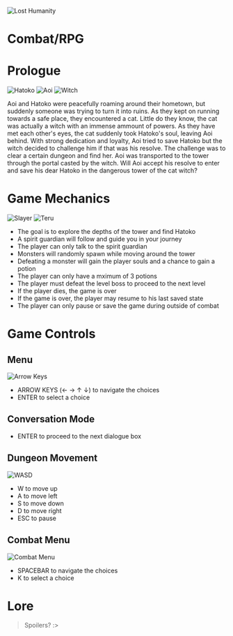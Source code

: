 ![Lost Humanity](http://i.imgur.com/lj3jMMB.png)
# Combat/RPG

# Prologue
![Hatoko](https://i.imgur.com/O9Vp3rr.png)
![Aoi](https://i.imgur.com/wLex9Wt.png)
![Witch](https://i.imgur.com/4dXMU6P.png)

Aoi and Hatoko were peacefully roaming around their hometown, but suddenly someone was trying to turn it into ruins. As they kept on running towards a safe place, they encountered a cat. Little do they know, the cat was actually a witch with an immense ammount of powers. As they have met each other's eyes, the cat suddenly took Hatoko's soul, leaving Aoi behind. With strong dedication and loyalty, Aoi tried to save Hatoko but the witch decided to challenge him if that was his resolve. The challenge was to clear a certain dungeon and find her. Aoi was transported to the tower through the portal casted by the witch. Will Aoi accept his resolve to enter and save his dear Hatoko in the dangerous tower of the cat witch?

# Game Mechanics
![Slayer](https://i.imgur.com/IcqYfq3.png)
![Teru](https://i.imgur.com/4fq4lxZ.png)
* The goal is to explore the depths of the tower and find Hatoko
* A spirit guardian will follow and guide you in your journey 
* The player can only talk to the spirit guardian
* Monsters will randomly spawn while moving around the tower
* Defeating a monster will gain the player souls and a chance to gain a potion
* The player can only have a mximum of 3 potions
* The player must defeat the level boss to proceed  to the next level
* If the player dies, the game is over
* If the game is over, the player may resume to his last saved state
* The player can only pause or save the game during outside of combat

# Game Controls
## Menu
![Arrow Keys](http://www.101computing.net/wp/wp-content/uploads/arrowKeys.png)
* ARROW KEYS (← → ↑ ↓) to navigate the choices
* ENTER to select a choice

## Conversation Mode
* ENTER to proceed to the next dialogue box

## Dungeon Movement
![WASD](http://labs.minutelabs.io/Relativistic-Space-Sheep/library-build/images/wasd.png)
* W to move up
* A to move left
* S to move down
* D to move right
* ESC to pause

## Combat Menu 
![Combat Menu](https://i.imgur.com/QKpfGiv.png)
* SPACEBAR to navigate the choices
* K to select a choice

# Lore
> Spoilers? :>
